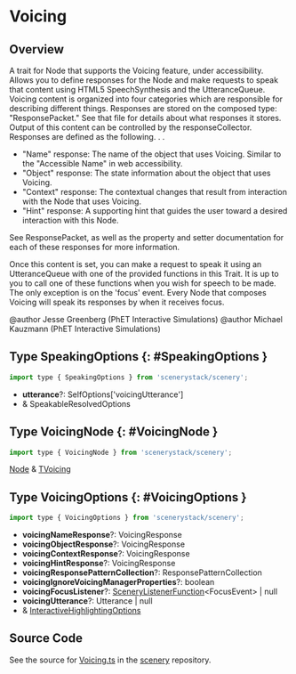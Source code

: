 # Voicing

## Overview

A trait for Node that supports the Voicing feature, under accessibility. Allows you to define responses for the Node
and make requests to speak that content using HTML5 SpeechSynthesis and the UtteranceQueue. Voicing content is
organized into four categories which are responsible for describing different things. Responses are stored on the
composed type: "ResponsePacket." See that file for details about what responses it stores. Output of this content
can be controlled by the responseCollector. Responses are defined as the following. . .

- "Name" response: The name of the object that uses Voicing. Similar to the "Accessible Name" in web accessibility.
- "Object" response: The state information about the object that uses Voicing.
- "Context" response: The contextual changes that result from interaction with the Node that uses Voicing.
- "Hint" response: A supporting hint that guides the user toward a desired interaction with this Node.

See ResponsePacket, as well as the property and setter documentation for each of these responses for more
information.

Once this content is set, you can make a request to speak it using an UtteranceQueue with one of the provided
functions in this Trait. It is up to you to call one of these functions when you wish for speech to be made. The only
exception is on the 'focus' event. Every Node that composes Voicing will speak its responses by when it
receives focus.

@author Jesse Greenberg (PhET Interactive Simulations)
@author Michael Kauzmann (PhET Interactive Simulations)

## Type SpeakingOptions {: #SpeakingOptions }


```js
import type { SpeakingOptions } from 'scenerystack/scenery';
```


- **utterance**?: SelfOptions['voicingUtterance']
- &amp; SpeakableResolvedOptions




## Type VoicingNode {: #VoicingNode }


```js
import type { VoicingNode } from 'scenerystack/scenery';
```


[Node](../scenery/Node.md) &amp; [TVoicing](../scenery/Voicing.md#TVoicing)



## Type VoicingOptions {: #VoicingOptions }


```js
import type { VoicingOptions } from 'scenerystack/scenery';
```


- **voicingNameResponse**?: VoicingResponse
- **voicingObjectResponse**?: VoicingResponse
- **voicingContextResponse**?: VoicingResponse
- **voicingHintResponse**?: VoicingResponse
- **voicingResponsePatternCollection**?: ResponsePatternCollection
- **voicingIgnoreVoicingManagerProperties**?: <span style="color: hsla(calc(var(--md-hue) + 180deg),80%,40%,1);">boolean</span>
- **voicingFocusListener**?: [SceneryListenerFunction](../scenery/TInputListener.md#SceneryListenerFunction)&lt;FocusEvent&gt; | <span style="color: hsla(calc(var(--md-hue) + 180deg),80%,40%,1);">null</span>
- **voicingUtterance**?: Utterance | <span style="color: hsla(calc(var(--md-hue) + 180deg),80%,40%,1);">null</span>
- &amp; [InteractiveHighlightingOptions](../scenery/InteractiveHighlighting.md#InteractiveHighlightingOptions)




## Source Code

See the source for [Voicing.ts](https://github.com/phetsims/scenery/blob/main/js/accessibility/voicing/Voicing.ts) in the [scenery](https://github.com/phetsims/scenery) repository.
